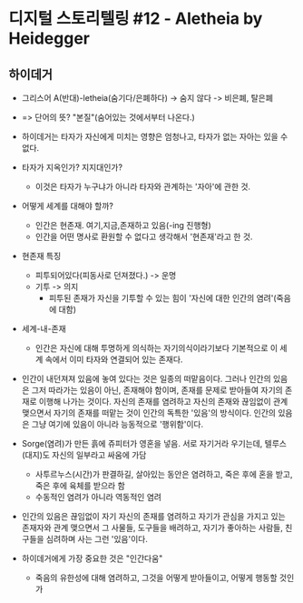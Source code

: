 # 디지털 스토리텔링 #12 - Aletheia by Heidegger
## 하이데거
- 그리스어 A(반대)-letheia(숨기다/은폐하다) -> 숨지 않다 -> 비은폐, 탈은폐
- => 단어의 뜻? "본질"(숨어있는 것에서부터 나온다.)

- 하이데거는 타자가 자신에게 미치는 영향은 엄청나고, 타자가 없는 자아는 있을 수 없다.

- 타자가 지옥인가? 지지대인가?
    - 이것은 타자가 누구냐가 아니라 타자와 관계하는 '자아'에 관한 것.

- 어떻게 세계를 대해야 할까?
    - 인간은 현존재. 여기,지금,존재하고 있음(-ing 진행형)
    - 인간을 어떤 명사로 환원할 수 없다고 생각해서 '현존재'라고 한 것.

- 현존재 특징
    - 피투되어있다(피동사로 던져졌다.) -> 운명
    - 기투 -> 의지
        - 피투된 존재가 자신을 기투할 수 있는 힘이 '자신에 대한 인간의 염려'(죽음에 대함)

- 세계-내-존재
    - 인간은 자신에 대해 투명하게 의식하는 자기의식이라기보다 기본적으로 이 세계 속에서 이미 타자와 연결되어 있는 존재다.

- 인간이 내던져져 있음에 놓여 있다는 것은 일종의 떠맡음이다. 그러나 인간의 있음은 그저 따라가는 있음이 아닌, 존재해야 함이며, 존재를 문제로 받아들여 자기의 존재로 이행해 나가는 것이다. 자신의 존재를 염려하고 자신의 존재와 끊임없이 관계 맺으면서 자기의 존재를 떠맡는 것이 인간의 독특한 '있음'의 방식이다. 인간의 있음은 그냥 여기에 있음이 아니라 능동적으로 '행위함'이다.

- Sorge(염려)가 만든 흙에 쥬피터가 영혼을 넣음. 서로 자기거라 우기는데, 텔루스(대지)도 자신의 일부라고 싸움에 가담
    - 사투르누스(시간)가 판결하길, 살아있는 동안은 염려하고, 죽은 후에 혼을 받고, 죽은 후에 육체를 받으라 함
    - 수동적인 염려가 아니라 역동적인 염려

- 인간의 있음은 끊임없이 자기 자신의 존재를 염려하고 자기가 관심을 가지고 있는 존재자와 관계 맺으면서 그 사물들, 도구들을 배려하고, 자기가 좋아하는 사람들, 친구들을 심려하며 사는 그런 '있음'이다.

- 하이데거에게 가장 중요한 것은 "인간다움"
    - 죽음의 유한성에 대해 염려하고, 그것을 어떻게 받아들이고, 어떻게 행동할 것인가
    